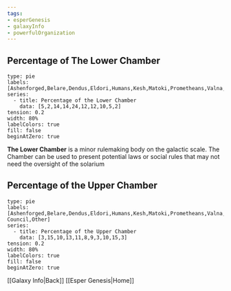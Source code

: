 ```yaml
---
tags:
- esperGenesis
- galaxyInfo
- powerfulOrganization
---
```

## Percentage of The Lower Chamber
```chart
type: pie
labels: [Ashenforged,Belare,Dendus,Eldori,Humans,Kesh,Matoki,Prometheans,Valna,Other]
series:
  - title: Percentage of the Lower Chamber
    data: [5,2,14,14,24,12,12,10,5,2]
tension: 0.2
width: 80%
labelColors: true
fill: false
beginAtZero: true
```
__The Lower Chamber__ is a minor rulemaking body on the galactic scale. The Chamber can be used to present potential laws or social rules that may not need the oversight of the solarium 
## Percentage of the Upper Chamber
```chart
type: pie
labels: [Ashenforged,Belare,Dendus,Eldori,Humans,Kesh,Matoki,Prometheans,Valna,Solarium Council,Other]
series:
  - title: Percentage of the Upper Chamber
    data: [3,15,10,13,11,8,9,3,10,15,3]
tension: 0.2
width: 80%
labelColors: true
fill: false
beginAtZero: true
```
[[Galaxy Info|Back]] [[Esper Genesis|Home]] 